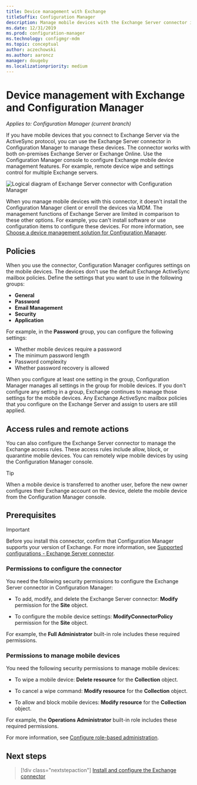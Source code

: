 ```yaml
---
title: Device management with Exchange
titleSuffix: Configuration Manager
description: Manage mobile devices with the Exchange Server connector in Configuration Manager.
ms.date: 12/31/2019
ms.prod: configuration-manager
ms.technology: configmgr-mdm
ms.topic: conceptual
author: aczechowski
ms.author: aaroncz
manager: dougeby
ms.localizationpriority: medium
---
```


# Device management with Exchange and Configuration Manager

*Applies to: Configuration Manager (current branch)*

If you have mobile devices that you connect to Exchange Server via the ActiveSync protocol, you can use the Exchange Server connector in Configuration Manager to manage these devices. The connector works with both on-premises Exchange Server or Exchange Online. Use the Configuration Manager console to configure Exchange mobile device management features. For example, remote device wipe and settings control for multiple Exchange servers.

![Logical diagram of Exchange Server connector with Configuration Manager](media/configmgr-with-exchange.png)  

When you manage mobile devices with this connector, it doesn't install the Configuration Manager client or enroll the devices via MDM. The management functions of Exchange Server are limited in comparison to these other options. For example, you can't install software or use configuration items to configure these devices. For more information, see [Choose a device management solution for Configuration Manager](../../core/plan-design/choose-a-device-management-solution.md).  

## Policies

When you use the connector, Configuration Manager configures settings on the mobile devices. The devices don't use the default Exchange ActiveSync mailbox policies. Define the settings that you want to use in the following groups:

- **General**
- **Password**
- **Email Management**
- **Security**
- **Application**

For example, in the **Password** group, you can configure the following settings:

- Whether mobile devices require a password
- The minimum password length
- Password complexity
- Whether password recovery is allowed

When you configure at least one setting in the group, Configuration Manager manages all settings in the group for mobile devices. If you don't configure any setting in a group, Exchange continues to manage those settings for the mobile devices. Any Exchange ActiveSync mailbox policies that you configure on the Exchange Server and assign to users are still applied.

## Access rules and remote actions

You can also configure the Exchange Server connector to manage the Exchange access rules. These access rules include allow, block, or quarantine mobile devices. You can remotely wipe mobile devices by using the Configuration Manager console.

> [!TIP]  
> When a mobile device is transferred to another user, before the new owner configures their Exchange account on the device, delete the mobile device from the Configuration Manager console.

## Prerequisites

> [!IMPORTANT]  
> Before you install this connector, confirm that Configuration Manager supports your version of Exchange. For more information, see [Supported configurations - Exchange Server connector](../../core/plan-design/configs/supported-operating-systems-for-clients-and-devices.md#bkmk_ExSrvConOS).  

### Permissions to configure the connector

You need the following security permissions to configure the Exchange Server connector in Configuration Manager:

- To add, modify, and delete the Exchange Server connector: **Modify** permission for the **Site** object.  

- To configure the mobile device settings: **ModifyConnectorPolicy** permission for the **Site** object.  

For example, the **Full Administrator** built-in role includes these required permissions.  

### Permissions to manage mobile devices

You need the following security permissions to manage mobile devices:  

- To wipe a mobile device: **Delete resource** for the **Collection** object.  

- To cancel a wipe command: **Modify resource** for the **Collection** object.  

- To allow and block mobile devices: **Modify resource** for the **Collection** object.  

For example, the **Operations Administrator** built-in role includes these required permissions.

For more information, see [Configure role-based administration](../../core/servers/deploy/configure/configure-role-based-administration.md).

## Next steps

> [!div class="nextstepaction"]
> [Install and configure the Exchange connector](install-configure-exchange-connector.md)
